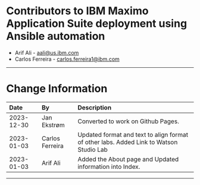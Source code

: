 
# Contributors to IBM Maximo Application Suite deployment using Ansible automation

- Arif Ali - <aali@us.ibm.com>
- Carlos Ferreira - <carlos.ferreira1@ibm.com>

---

# Change Information

|Date  | By              | Description                                                                            |
|:-----|:----------------|:---------------------------------------------------------------------------------------|
|2023-12-30|Jan Ekstrøm|Converted to work on Github Pages. |
|2023-01-03|Carlos Ferreira|Updated format and text to align format of other labs. Added Link to Watson Studio Lab |
|2023-01-03|Arif Ali| Added the About page and Updated information into Index.                               |

---
